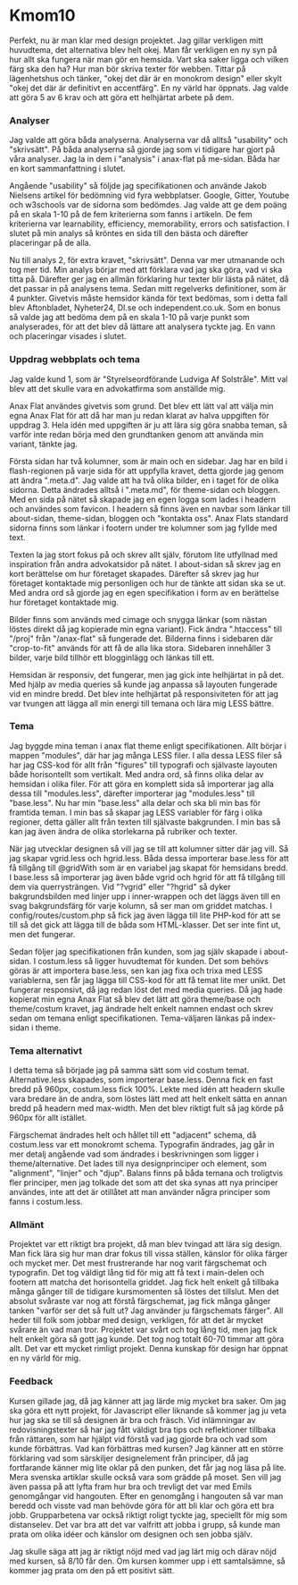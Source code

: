 Kmom10
===============================

Perfekt, nu är man klar med design projektet. Jag gillar verkligen mitt huvudtema, det alternativa blev helt okej. Man får verkligen en ny syn på hur allt
ska fungera när man gör en hemsida. Vart ska saker ligga och vilken färg ska den ha? Hur man bör skriva texter för webben. Tittar på lägenhetshus och tänker,
"okej det där är en monokrom design" eller skylt "okej det där är definitivt en accentfärg". En ny värld har öppnats. Jag valde att göra 5 av 6 krav och
att göra ett helhjärtat arbete på dem.

<h3>Analyser</h3>

Jag valde att göra båda analyserna. Analyserna var då alltså "usability" och "skrivsätt".
På båda analyserna så gjorde jag som vi tidigare har gjort på våra analyser. Jag la in dem i "analysis"
i anax-flat på me-sidan. Båda har en kort sammanfattning i slutet.

Angående "usability" så följde jag specifikationen och använde Jakob Nielsens artikel för bedömning vid fyra webbplatser.
Google, Gitter, Youtube och w3schools var de sidorna som bedömdes. Jag valde att ge dem poäng på en
skala 1-10 på de fem kriterierna som fanns i artikeln. De fem kriterierna var learnability, efficiency, memorability, errors och satisfaction.
I slutet på min analys så kröntes en sida till den bästa och därefter placeringar på de alla.


Nu till analys 2, för extra kravet, "skrivsätt". Denna var mer utmanande och tog mer tid. Min analys börjar med
att förklara vad jag ska göra, vad vi ska titta på. Därefter ger jag en allmän förklaring hur texter blir lästa på nätet,
då det passar in på analysens tema. Sedan mitt regelverks definitioner, som är 4 punkter. Givetvis måste hemsidor kända för
text bedömas, som i detta fall blev Aftonbladet, Nyheter24, DI.se och independent.co.uk. Som en bonus så valde jag att bedöma
dem på en skala 1-10 på varje punkt som analyserades, för att det blev då lättare att analysera tyckte jag. En vann och placeringar visades i slutet.



<h3>Uppdrag webbplats och tema</h3>

Jag valde kund 1, som är "Styrelseordförande Ludviga Af Solstråle". Mitt val blev att det skulle vara en advokatfirma som anställde mig.

Anax Flat användes givetvis som grund. Det blev ett lätt val att välja min egna Anax Flat för att då har man ju redan klarat av halva uppgiften
för uppdrag 3. Hela idén med uppgiften är ju att lära sig göra snabba teman, så varför inte redan börja med den grundtanken genom att använda min variant, tänkte jag.

Första sidan har två kolumner, som är main och en sidebar. Jag har en bild i flash-regionen på varje sida för att uppfylla kravet, detta gjorde jag genom att ändra ".meta.d".
Jag valde att ha två olika bilder, en i taget för de olika sidorna. Detta ändrades alltså i ".meta.md", för theme-sidan och bloggen. Med en sida på nätet så skapade jag
en egen logga som lades i headern och användes som favicon. I headern så finns även en navbar som länkar till about-sidan, theme-sidan, bloggen och "kontakta oss". Anax Flats standard sidorna
finns som länkar i footern under tre kolumner som jag fyllde med text.

Texten la jag stort fokus på och skrev allt själv, förutom lite utfyllnad med inspiration från andra advokatsidor på nätet. I about-sidan så skrev jag en kort berättelse om hur
företaget skapades. Därefter så skrev jag hur företaget kontaktade mig personligen och hur de tänkte att sidan ska se ut. Med andra ord så gjorde jag en egen specifikation i form av en berättelse
hur företaget kontaktade mig.

Bilder finns som används med cimage och snygga länkar (som nästan löstes direkt då jag kopierade min egna variant). Fick ändra ".htaccess" till "/proj" från "/anax-flat" så fungerade det. Bilderna
finns i sidebaren där "crop-to-fit" används för att få de alla lika stora. Sidebaren innehåller 3 bilder, varje bild tillhör ett blogginlägg och länkas till ett.

Hemsidan är responsiv, det fungerar, men jag gick inte helhjärtat in på det. Med hjälp av media queries så kunde jag anpassa så layouten fungerade vid en mindre bredd. Det blev inte helhjärtat på responsiviteten
för att jag var tvungen att lägga all min energi till temana och lära mig LESS bättre.


<h3>Tema</h3>

Jag byggde mina teman i anax flat theme enligt specifikationen. Allt börjar i mappen "modules", där har jag många LESS filer. I alla dessa LESS filer så har jag CSS-kod för allt från "figures" till typografi och
självaste layouten både horisontellt som vertikalt. Med andra ord, så finns olika delar av hemsidan i olika filer. För att göra en komplett sida så importerar jag alla dessa till "modules.less", därefter importerar jag "modules.less"
till "base.less". Nu har min "base.less" alla delar och ska bli min bas för framtida teman. I min bas så skapar jag LESS variabler för färg i olika regioner, detta gäller allt från texten till självaste bakgrunden. I min bas så
kan jag även ändra de olika storlekarna på rubriker och texter.

När jag utvecklar designen så vill jag se till att kolumner sitter där jag vill. Så jag skapar vgrid.less och hgrid.less. Båda dessa importerar base.less för att få tillgång till @gridWith som är en variabel jag skapat för hemsidans bredd.
I base.less så importerar jag även både vgrid och hgrid för att få tillgång till dem via querrysträngen. Vid "?vgrid" eller "?hgrid" så dyker bakgrundsbilden med linjer upp i inner-wrappen och det läggs även till
en svag bakgrundsfärg för varje kolumn, så ser man om griddet matchas. I config/routes/custom.php så fick jag även lägga till lite PHP-kod för att se till så det gick att lägga till de båda som HTML-klasser. Det ser inte fint ut, men det fungerar.


Sedan följer jag specifikationen från kunden, som jag själv skapade i about-sidan. I costum.less så ligger huvudtemat för kunden. Det som behövs göras är att importera base.less, sen kan jag fixa och trixa med LESS variablerna, sen får jag
lägga till CSS-kod för att få temat lite mer unikt. Det fungerar responsivt, då jag redan löst det med media queries. Då jag hade kopierat min egna Anax Flat så blev det lätt att göra theme/base och theme/costum kravet, jag ändrade helt enkelt
namnen endast och skrev sedan om temana enligt specifikationen. Tema-väljaren länkas på index-sidan i theme.

<h3>Tema alternativt</h3>

I detta tema så började jag på samma sätt som vid costum temat. Alternative.less skapades, som importerar base.less. Denna fick en fast bredd på 960px, costum.less fick 100%. Lekte med idén att headern skulle vara bredare än de andra, som
löstes lätt med att helt enkelt sätta en annan bredd på headern med max-width. Men det blev riktigt fult så jag körde på 960px för allt istället.

Färgschemat ändrades helt och hållet till ett "adjacent" schema, då costum.less var ett monokromt schema. Typografin ändrades, jag går in mer detalj angående vad som ändrades i beskrivningen som ligger i theme/alternative. Det lades till nya
designprinciper och element, som "alignment", "linjer" och "djup". Balans finns på båda temana och troligtvis fler principer, men jag tolkade det som att det ska synas att nya principer användes, inte att det är otillåtet att man använder några principer som fanns
i costum.less.


<h3>Allmänt</h3>

Projektet var ett riktigt bra projekt, då man blev tvingad att lära sig design. Man fick lära sig hur man drar fokus till vissa ställen, känslor för olika färger och mycket mer. Det mest frustrerande har nog varit färgschemat och typografin. Det tog väldigt
lång tid för mig att få text i main-delen och footern att matcha det horisontella griddet. Jag fick helt enkelt gå tillbaka många gånger till de tidigare kursmomenten så löstes det tillslut. Men det absolut svåraste var nog att förstå färgschemat, jag fick många gånger tanken
"varför ser det så fult ut? Jag använder ju färgschemats färger". All heder till folk som jobbar med design, verkligen, för att det är mycket svårare än vad man tror. Projektet var svårt och tog lång tid, men jag fick helt enkelt göra så gott jag kunde. Det tog nog totalt
60-70 timmar att göra allt. Det var ett mycket rimligt projekt. Denna kunskap för design har öppnat en ny värld för mig.

<h3>Feedback</h3>

Kursen gillade jag, då jag känner att jag lärde mig mycket bra saker. Om jag ska göra ett nytt projekt, för Javascript eller liknande så kommer jag ju veta hur jag ska se till så designen är bra och fräsch. Vid inlämningar av redovisningstexter så har jag fått väldigt
bra tips och reflektioner tillbaka från rättaren, som har hjälpt vid förstå vad jag gjorde bra och vad som kunde förbättras. Vad kan förbättras med kursen? Jag känner att en större förklaring vad som särskiljer designelement från principer, då jag fortfarande känner mig lite oklar på den
punken, det får jag nog läsa på lite. Mera svenska artiklar skulle också vara som grädde på moset. Sen vill jag även passa på att lyfta fram hur bra och trevligt det var med Emils genomgångar vid hangouten. Efter en genomgång i hangouten så var man beredd och visste vad man behövde
göra för att bli klar och göra ett bra jobb. Grupparbetena var också riktigt roligt tyckte jag, speciellt för mig som distanselev. Det var bra att det var valfritt att jobba i grupp, så kunde man prata om olika idéer och känslor om designen och sen jobba själv.

Jag skulle säga att jag är riktigt nöjd med vad jag lärt mig och därav nöjd med kursen, så 8/10 får den. Om kursen kommer upp i ett samtalsämne, så kommer jag prata om den på ett positivt sätt.
